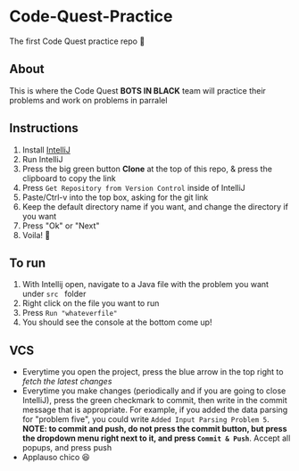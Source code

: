 # Code-Quest-Practice
The first Code Quest practice repo 🥶

## About
This is where the Code Quest **BOTS IN BLACK** team will practice their problems and work on problems in parralel

## Instructions
1. Install [IntelliJ](https://www.jetbrains.com/idea/download/#section=windows)
2. Run IntelliJ
3. Press the big green button **Clone** at the top of this repo, & press the clipboard to copy the link
4. Press `Get Repository from Version Control` inside of IntelliJ
5. Paste/Ctrl-v into the top box, asking for the git link
6. Keep the default directory name if you want, and change the directory if you want
7. Press "Ok" or "Next"
8. Voila! 🥇

## To run
1. With Intellij open, navigate to a Java file with the problem you want under `src ` folder
2. Right click on the file you want to run
3. Press `Run "whateverfile"`
4. You should see the console at the bottom come up!

## VCS
- Everytime you open the project, press the blue arrow in the top right to *fetch the latest changes*
- Everytime you make changes (periodically and if you are going to close IntelliJ), press the green checkmark to commit, 
then write in the commit message that is appropriate. For example, if you added the data parsing for "problem five", you could write
`Added Input Parsing Problem 5`. **NOTE: to commit and push, do not press the commit button, but press the dropdown menu right next to it, 
and press `Commit & Push`**. Accept all popups, and press push
- Applauso chico 😆

